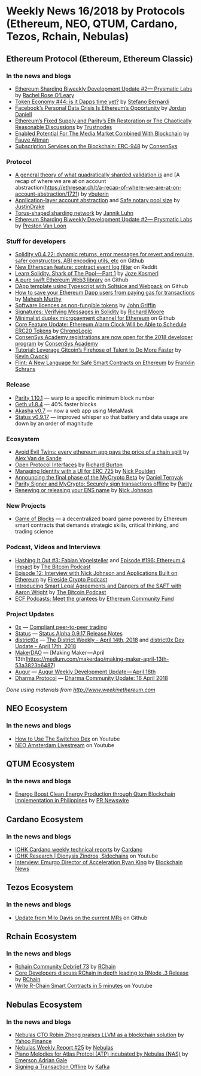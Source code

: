 # Weekly News 16/2018 by Protocols (Ethereum, NEO, QTUM, Cardano, Tezos, Rchain, Nebulas)

## Ethereum Protocol (Ethereum, Ethereum Classic)
### In the news and blogs
* [Ethereum Sharding Biweekly Development Update #2— Prysmatic Labs](https://www.coindesk.com/vitaliks-serious-joke-case-ending-ethereum-inflation/?ref=tokendaily) by [Rachel Rose O'Leary](https://www.coindesk.com/author/rachelroseoleary/)
* [Token Economy #44: is it Dapps time yet?](https://tokeneconomy.co/token-economy-44-is-it-dapps-time-yet-927de41ff0e4) by [Stefano Bernardi](https://tokeneconomy.co/@stefanobernardi)
* [Facebook’s Personal Data Crisis Is Ethereum’s Opportunity](https://www.ethnews.com/facebooks-personal-data-crisis-is-ethereums-opportunity) by [Jordan Daniell](https://www.ethnews.com/author/jordan-daniell)
* [Ethereum’s Fixed Supply and Parity’s Eth Restoration or The Chaotically Reasonable Discussions](https://www.trustnodes.com/2018/04/17/ethereums-fixed-supply-paritys-eth-restoration-chaotically-reasonable-discussions) by [Trustnodes](https://www.trustnodes.com)
* [Enabled Potential For The Media Market Combined With Blockchain](https://blog.stateofthedapps.com/enabled-potential-for-the-media-market-combined-with-blockchain-technology-726d2595af82) by [Fauve Altman](https://blog.stateofthedapps.com/@FauveAltman)
* [Subscription Services on the Blockchain: ERC-948](https://media.consensys.net/subscription-services-on-the-blockchain-erc-948-6ef64b083a36) by [ConsenSys](https://media.consensys.net/@ConsenSys)



### Protocol
* [A general theory of what quadratically sharded validation *is*](https://ethresear.ch/t/a-general-theory-of-what-quadratically-sharded-validation-is/1730) and [A recap of where we are at on account abstraction(https://ethresear.ch/t/a-recap-of-where-we-are-at-on-account-abstraction/1721) by [vbuterin](https://ethresear.ch/u/vbuterin/summary)
* [Application-layer account abstraction](https://ethresear.ch/t/application-layer-account-abstraction/1734) and [Safe notary pool size](https://ethresear.ch/t/safe-notary-pool-size/1728) by [JustinDrake](https://ethresear.ch/u/justindrake/summary)
* [Torus-shaped sharding network](https://ethresear.ch/t/torus-shaped-sharding-network/1720) by [Jannik Luhn](https://ethresear.ch/u/jannikluhn/summary)
* [Ethereum Sharding Biweekly Development Update #2— Prysmatic Labs](https://medium.com/prysmatic-labs/biweekly-development-update-2-d29d0c91e7d0) by [Preston Van Loon](https://medium.com/@prestonvanloon)


### Stuff for developers
* [Solidity v0.4.22: dynamic returns, error messages for revert and require, safer constructors, ABI encoding utils, etc](https://github.com/ethereum/solidity/releases/tag/v0.4.22) on Github
* [New Etherscan feature: contract event log filter](https://www.reddit.com/r/ethdev/comments/8cg72v/etherscan_event_log_filter/) on Reddit
* [Learn Solidity. Shark of The Pool — Part 1](https://medium.com/coinmonks/learn-solidity-shark-of-the-pool-part-1-ac0f733eecdd) by [Joze Kosmerl](https://medium.com/@jozhe)
* [A pure swift Ethereum Web3 library](https://github.com/Boilertalk/Web3.swift) on Github
* [DApp template using Typescript with Soltsice and Webpack](https://github.com/mislavjavor/typescript-dapp) on Github
* [How to save your Ethereum Dapp users from paying gas for transactions](https://medium.com/zastrin/how-to-save-your-ethereum-dapp-users-from-paying-gas-for-transactions-abd72f15e14d) by [Mahesh Murthy](https://medium.com/@mvmurthy)
* [Software licences as non-fungible tokens](https://medium.com/collabs-io/software-licences-as-non-fungible-tokens-1f0635913e41) by [John Griffin](https://medium.com/@john.griffin)
* [Signatures: Verifying Messages in Solidity](https://blog.ricmoo.com/verifying-messages-in-solidity-50a94f82b2ca) by [Richard Moore](https://blog.ricmoo.com/@ricmoo)
* [Minimalist duplex micropayment channel for Ethereum](https://gist.github.com/amiller/0a569536c2b5e99b307b853cbba810f6) on Github
* [Core Feature Update: Ethereum Alarm Clock Will be Able to Schedule ERC20 Tokens](https://blog.chronologic.network/core-feature-update-ethereum-alarm-clock-will-be-able-to-schedule-erc20-tokens-feaad6d4568d) by [ChronoLogic](https://blog.chronologic.network/@chronologicnetwork)
* [ConsenSys Academy registrations are now open for the 2018 developer program](https://media.consensys.net/join-consensys-academys-2018-developer-program-ea2af8970585) by [ConsenSys Academy](https://media.consensys.net/@Cons_Academy)
* [Tutorial: Leverage Gitcoin’s Firehose of Talent to Do More Faster](https://medium.com/gitcoin/tutorial-leverage-gitcoins-firehose-of-talent-to-do-more-faster-dcd39650fc5) by [Kevin Owocki](https://medium.com/@owocki)
* [Flint: A New Language for Safe Smart Contracts on Ethereum](https://medium.com/@fschrans/flint-a-new-language-for-safe-smart-contracts-on-ethereum-a5672137a5c7) by [Franklin Schrans ](https://medium.com/@fschrans)


### Release
* [Parity 1.10.1](https://github.com/paritytech/parity/releases/tag/v1.10.1) — warp to a specific minimum block number
* [Geth v1.8.4](https://github.com/ethereum/go-ethereum/releases/tag/v1.8.4) — 40% faster blocks
* [Akasha v0.7](https://blog.akasha.world/2018/04/18/akasha-web-mend-the-gap/) — now a web app using MetaMask
* [Status v0.9.17](https://blog.status.im/status-alpha-0-9-17-release-notes-5edf6ff0d4b7) — improved whisper so that battery and data usage are down by an order of magnitude


### Ecosystem
* [Avoid Evil Twins: every ethereum app pays the price of a chain split](https://medium.com/@avsa/avoid-evil-twins-every-ethereum-app-pays-the-price-of-a-chain-split-e04c2a560ba8) by [Alex Van de Sande](https://medium.com/@avsa)
* [Open Protocol Interfaces](https://medium.com/balance-io/open-protocol-interfaces-b1e631e41777) by [Richard Burton](https://medium.com/@ricburton)
* [Managing Identity with a UI for ERC 725](https://medium.com/originprotocol/managing-identity-with-a-ui-for-erc-725-5c7422b38c09) by [Nick Poulden](https://medium.com/@nick_p)
* [Announcing the final phase of the MyCrypto Beta](https://medium.com/mycrypto/announcing-the-final-phase-of-the-mycrypto-beta-353a69f4f392) by [Daniel Ternyak](https://medium.com/@dternyak)
* [Parity Signer and MyCrypto: Securely sign transactions offline](https://paritytech.io/send-transactions-with-mycrypto-beta-and-parity-signer/) by [Parity](https://paritytech.io)
* [Renewing or releasing your ENS name](https://medium.com/the-ethereum-name-service/renewing-or-releasing-your-ens-name-e8208445f8e1) by [Nick Johnson](https://medium.com/@weka)


### New Projects
* [Game of Blocks](https://www.gameofblocks.io) — a decentralized board game powered by Ethereum smart contracts that demands strategic skills, critical thinking, and trading science

### Podcast, Videos and Interviews
* [Hashing It Out #3: Fabian Vogelsteller](http://thebitcoinpodcast.com/hashing-it-out-3/) and [Episode #196: Ethereum 4 Impact](https://thebitcoinpodcast.com/episode-196/) by [The Bitcoin Podcast](https://thebitcoinpodcast.com)
* [Episode 12: Interview with Nick Johnson and Applications Built on Ethereum](https://soundcloud.com/user-314726504/episoide12final) by [Fireside Crypto Podcast](https://soundcloud.com/user-314726504)
* [Introducing Smart Legal Agreements and Dangers of the SAFT with Aaron Wright](http://blockchain.global/aaron-wright/) by [The Bitcoin Podcast](http://blockchain.global)
* [ECF Podcasts: Meet the grantees](https://medium.com/ecf-review/ecf-podcasts-meet-the-grantees-2c8229cc8328) by [Ethereum Community Fund](https://medium.com/@EthereumECF)


### Project Updates
* [0x](https://0xproject.com) — [Compliant peer-to-peer trading](https://blog.0xproject.com/compliant-peer-to-peer-trading-4dab8e5c3162) 
* [Status](https://status.im) — [Status Alpha 0.9.17 Release Notes](https://blog.status.im/status-alpha-0-9-17-release-notes-5edf6ff0d4b7) 
* [district0x](https://district0x.io) — [The District Weekly - April 14th, 2018](https://blog.district0x.io/the-district-weekly-april-14th-2018-b74629febc01) and [district0x Dev Update - April 17th, 2018](https://blog.district0x.io/district0x-dev-update-april-17th-2018-967ff1a865aa) 
* [MakerDAO](https://makerdao.com) — [Making Maker — April 13th]https://medium.com/makerdao/making-maker-april-13th-53a3823b6487) 
* [Augur](http://www.augur.net) — [Augur Weekly Development Update — April 18th](https://medium.com/@AugurProject/augur-weekly-development-update-april-18th-2339f6ccdbff) 
* [Dharma Protocol](https://dharma.io) — [Dharma Community Update: 16 April 2018](https://blog.dharma.io/dharma-community-update-16-april-2018-7b213e9d2383)

*Done using materials from http://www.weekinethereum.com*

## NEO Ecosystem
### In the news and blogs
* [How to Use The Switcheo Dex](https://www.youtube.com/watch?v=5r2jD0iJNVM) on Youtube
* [NEO Amsterdam Livestream](https://www.youtube.com/watch?v=spKehVqSYFM) on Youtube

## QTUM Ecosystem
### In the news and blogs
* [Energo Boost Clean Energy Production through Qtum Blockchain implementation in Philippines](https://www.prnewswire.com/news-releases/energo-boost-clean-energy-production-through-qtum-blockchain-implementation-in-philippines-300626116.html) by [PR Newswire](https://www.prnewswire.com)

## Cardano Ecosystem
### In the news and blogs
* [IOHK Cardano weekly technical reports](https://www.cardano.org/en/weekly-technical-reports/) by [Cardano](https://www.cardano.org/en/home/)
* [IOHK Research | Dionysis Zindros, Sidechains](https://www.youtube.com/watch?v=Y5QUGqFQnWg) on Youtube
* [Interview: Emurgo Director of Acceleration Ryan King](http://www.blockchainnews.co.kr/news/view.php?idx=899) by [Blockchain News](http://www.blockchainnews.co.kr/news/)

## Tezos Ecosystem
### In the news and blogs
* [Update from Milo Davis on the current MRs](https://gist.github.com/MiloDavis/6a0b57aeebd893d9b3c92b0a415ab552) on Github

## Rchain Ecosystem
### In the news and blogs
* [Rchain Community Debrief 73](https://www.youtube.com/watch?v=tH6xoSBLReY0) by [RChain](https://www.youtube.com/channel/UCSS3jCffMiz574_q64Ukj_w)
* [Core Developers discuss RChain in depth leading to RNode .3 Release](https://www.youtube.com/watch?v=Hq7iJUlASFc) by [RChain](https://www.youtube.com/channel/UCSS3jCffMiz574_q64Ukj_w)
* [Write R-Chain Smart Contracts in 5 minutes](https://www.youtube.com/watch?v=4iN6RZ3EYAg) on Youtube

## Nebulas Ecosystem
### In the news and blogs
* [Nebulas CTO Robin Zhong praises LLVM as a blockchain solution](https://finance.yahoo.com/news/nebulas-cto-robin-zhong-praises-040700282.html) by [Yahoo Finance](https://finance.yahoo.com)
* [Nebulas Weekly Report #25](https://medium.com/nebulasio/nebulas-weekly-report-25-5938f46bced9) by [Nebulas](https://medium.com/@nebulasio)
* [Piano Melodies for Atlas Protcol (ATP) incubated by Nebulas (NAS)](https://medium.com/@emersonadriangale/piano-melodies-for-atlas-protcol-atp-incubated-by-nebulas-nas-7e3da1a1df57) by [Emerson Adrian Gale](https://medium.com/@emersonadriangale)
* [Signing a Transaction Offline](https://medium.com/nebulasio/signing-a-transaction-offline-ae8278f45201) by [Kafka](https://medium.com/@ottokafka)

